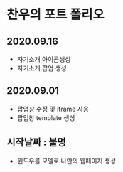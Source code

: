 # 찬우의 포트 폴리오
## 2020.09.16
- 자기소개 아이콘생성
- 자기소개 팝업 생성
## 2020.09.01
- 팝업창 수정 및 iframe 사용
- 팝업창 template 생성

## 시작날짜 : 불명
- 윈도우를 모델로 나만의 웹페이지 생성
